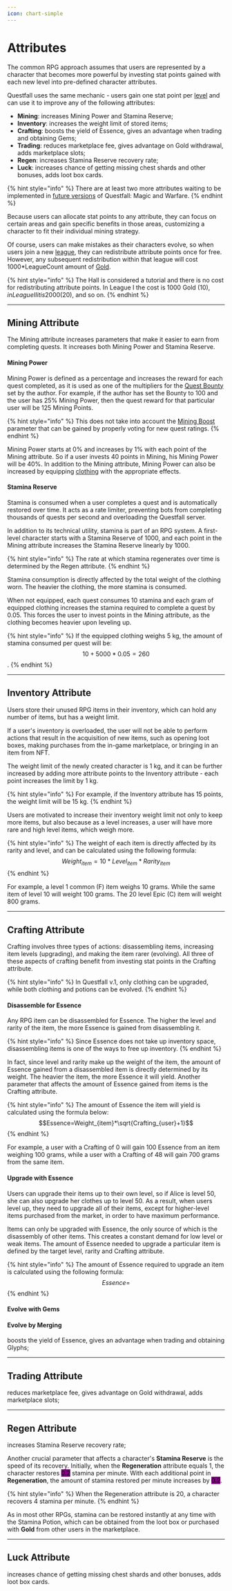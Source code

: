```yaml
---
icon: chart-simple
---
```


# Attributes

The common RPG approach assumes that users are represented by a character that becomes more powerful by investing stat points gained with each new level into pre-defined character attributes.

Questfall uses the same mechanic - users gain one stat point per [level](levels.md) and can use it to improve any of the following attributes:

* **Mining**: increases Mining Power and Stamina Reserve;
* **Inventory**: increases the weight limit of stored items;
* **Crafting**: boosts the yield of Essence, gives an advantage when trading and obtaining Gems;
* **Trading**: reduces marketplace fee, gives advantage on Gold withdrawal, adds marketplace slots;
* **Regen**: increases Stamina Reserve recovery rate;
* **Luck**: increases chance of getting missing chest shards and other bonuses, adds loot box cards.

{% hint style="info" %}
There are at least two more attributes waiting to be implemented in [future versions](../../roadmap/future-versions.md) of Questfall: Magic and Warfare.
{% endhint %}

Because users can allocate stat points to any attribute, they can focus on certain areas and gain specific benefits in those areas, customizing a character to fit their individual mining strategy.

Of course, users can make mistakes as their characters evolve, so when users join a new [league](leagues.md), they can redistribute attribute points once for free. However, any subsequent redistribution within that league will cost 1000\*LeagueCount amount of [Gold](../../assets/gold-in-game.md).

{% hint style="info" %}
The Hall is considered a tutorial and there is no cost for redistributing attribute points. In League I the cost is 1000 Gold ($10), in League II it is 2000 ($20), and so on.
{% endhint %}

***

## Mining Attribute

The Mining attribute increases parameters that make it easier to earn from completing quests. It increases both Mining Power and Stamina Reserve.

#### Mining Power

Mining Power is defined as a percentage and increases the reward for each quest completed, as it is used as one of the multipliers for the [Quest Bounty](../quest-creation-10/quest-bounty.md) set by the author. For example, if the author has set the Bounty to 100 and the user has 25% Mining Power, then the quest reward for that particular user will be 125 Mining Points.

{% hint style="info" %}
This does not take into account the [Mining Boost](./#mining-boost) parameter that can be gained by properly voting for new quest ratings.
{% endhint %}

Mining Power starts at 0% and increases by 1% with each point of the Mining attribute. So if a user invests 40 points in Mining, his Mining Power will be 40%. In addition to the Mining attribute, Mining Power can also be increased by equipping [clothing](items.md) with the appropriate effects.

#### Stamina Reserve

Stamina is consumed when a user completes a quest and is automatically restored over time. It acts as a rate limiter, preventing bots from completing thousands of quests per second and overloading the Questfall server.

In addition to its technical utility, stamina is part of an RPG system. A first-level character starts with a Stamina Reserve of 1000, and each point in the Mining attribute increases the Stamina Reserve linearly by 1000.

{% hint style="info" %}
The rate at which stamina regenerates over time is determined by the Regen attribute.
{% endhint %}

Stamina consumption is directly affected by the total weight of the clothing worn. The heavier the clothing, the more stamina is consumed.&#x20;

When not equipped, each quest consumes 10 stamina and each gram of equipped clothing increases the stamina required to complete a quest by 0.05. This forces the user to invest points in the Mining attribute, as the clothing becomes heavier upon leveling up.

{% hint style="info" %}
If the equipped clothing weighs 5 kg, the amount of stamina consumed per quest will be: $$10+5000*0.05=260$$.
{% endhint %}

***

## Inventory Attribute

Users store their unused RPG items in their inventory, which can hold any number of items, but has a weight limit.

If a user's inventory is overloaded, the user will not be able to perform actions that result in the acquisition of new items, such as opening loot boxes, making purchases from the in-game marketplace, or bringing in an item from NFT.

The weight limit of the newly created character is 1 kg, and it can be further increased by adding more attribute points to the Inventory attribute - each point increases the limit by 1 kg.

{% hint style="info" %}
For example, if the Inventory attribute has 15 points, the weight limit will be 15 kg.
{% endhint %}

Users are motivated to increase their inventory weight limit not only to keep more items, but also because as a level increases, a user will have more rare and high level items, which weigh more.

{% hint style="info" %}
The weight of each item is directly affected by its rarity and level, and can be calculated using the following formula: \
$$Weight_{item}=10*Level_{item}*Rarity_{item}$$
{% endhint %}

For example, a level 1 common (F) item weighs 10 grams. While the same item of level 10 will weight 100 grams. The 20 level Epic (C) item will weight 800 grams.

***

## Crafting Attribute

Crafting involves three types of actions: disassembling items, increasing item levels (upgrading), and making the item rarer (evolving). All three of these aspects of crafting benefit from investing stat points in the Crafting attribute.

{% hint style="info" %}
In Questfall v.1, only clothing can be upgraded, while both clothing and potions can be evolved.
{% endhint %}

#### Disassemble for Essence

Any RPG item can be disassembled for Essence. The higher the level and rarity of the item, the more Essence is gained from disassembling it.

{% hint style="info" %}
Since Essence does not take up inventory space, disassembling items is one of the ways to free up inventory.
{% endhint %}

In fact, since level and rarity make up the weight of the item, the amount of Essence gained from a disassembled item is directly determined by its weight. The heavier the item, the more Essence it will yield. Another parameter that affects the amount of Essence gained from items is the Crafting attribute.

{% hint style="info" %}
The amount of Essence the item will yield is calculated using the formula below: $$Essence=Weight_{item}*\sqrt{Crafting_{user}+1}$$
{% endhint %}

For example, a user with a Crafting of 0 will gain 100 Essence from an item weighing 100 grams, while a user with a Crafting of 48 will gain 700 grams from the same item.

#### Upgrade with Essence

Users can upgrade their items up to their own level, so if Alice is level 50, she can also upgrade her clothes up to level 50. As a result, when users level up, they need to upgrade all of their items, except for higher-level items purchased from the market, in order to have maximum performance.

Items can only be upgraded with Essence, the only source of which is the disassembly of other items. This creates a constant demand for low level or weak items. The amount of Essence needed to upgrade a particular item is defined by the target level, rarity and Crafting attribute.

{% hint style="info" %}
The amount of Essence required to upgrade an item is calculated using the following formula: $$Essence=$$
{% endhint %}



#### Evolve with Gems



#### Evolve by Merging



boosts the yield of Essence, gives an advantage when trading and obtaining Glyphs;





***

## Trading Attribute

reduces marketplace fee, gives advantage on Gold withdrawal, adds marketplace slots;





***

## Regen Attribute

increases Stamina Reserve recovery rate;



Another crucial parameter that affects a character's **Stamina Reserve** is the speed of its recovery. Initially, when the **Regeneration** attribute equals 1, the character restores <mark style="background-color:purple;">0.2</mark> stamina per minute. With each additional point in **Regeneration**, the amount of stamina restored per minute increases by <mark style="background-color:purple;">0.2</mark>.

{% hint style="info" %}
When the Regeneration attribute is 20, a character recovers 4 stamina per minute.
{% endhint %}

As in most other RPGs, stamina can be restored instantly at any time with the Stamina Potion, which can be obtained from the loot box or purchased with **Gold** from other users in the marketplace.







***

## Luck Attribute

increases chance of getting missing chest shards and other bonuses, adds loot box cards.







